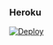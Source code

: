 ### Heroku
[![Deploy](https://www.herokucdn.com/deploy/button.svg)](https://heroku.com/deploy?template=https://github.com/Abolanosup/dtcproxyuclv)
